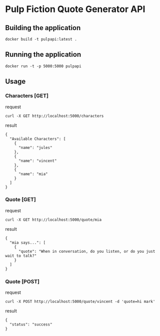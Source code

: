 # Pulp Fiction Quote Generator API


## Building the application
```
docker build -t pulpapi:latest .
```

## Running the application
```
docker run -t -p 5000:5000 pulpapi
```

## Usage

### Characters [GET]

request
```
curl -X GET http://localhost:5000/characters
```

result
```
{
  "Available Characters": [
    {
      "name": "jules"
    },
    {
      "name": "vincent"
    },
    {
      "name": "mia"
    }
  ]
}
```

### Quote [GET]

request
```
curl -X GET http://localhost:5000/quote/mia
```

result
```
{
  "mia says...": [
    {
      "quote": "When in conversation, do you listen, or do you just wait to talk?"
    }
  ]
}
```


### Quote [POST]

request
```
curl -X POST http://localhost:5000/quote/vincent -d 'quote=hi mark'
```
result
```
{
  "status": "success"
}
```
